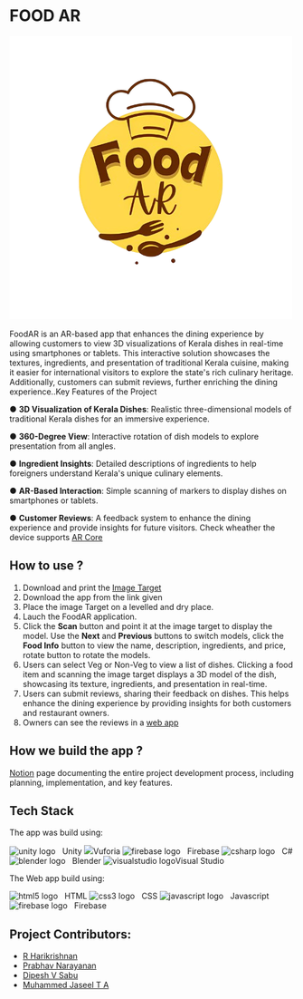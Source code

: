 # FOOD AR
![Food Image](https://github.com/harikrishnan669/FoodAR/blob/main/logo.png?raw=true)

FoodAR is an AR-based app that enhances the dining experience by allowing customers to view 3D visualizations of Kerala dishes in real-time using smartphones or tablets. This interactive solution showcases the textures, ingredients, and presentation of traditional Kerala cuisine, making it easier for international visitors to explore the state's rich culinary heritage. Additionally, customers can submit reviews, further enriching the dining experience..Key Features of the Project

● **3D Visualization of Kerala Dishes**: Realistic three-dimensional models of
traditional Kerala dishes for an immersive experience.

  ● **360-Degree View**: Interactive rotation of dish models to explore
presentation from all angles.

  ● **Ingredient Insights**: Detailed descriptions of ingredients to help foreigners
understand Kerala's unique culinary elements.

  ● **AR-Based Interaction**: Simple scanning of markers to display dishes on
smartphones or tablets.

  ● **Customer Reviews**: A feedback system to enhance the dining experience
and provide insights for future visitors.
Check wheather the device supports [AR Core](https://developers.google.com/ar/devices)

## How to use ?
1. Download and print the [Image Target](https://docs.google.com/document/d/1Fy-2laU7UrWH8JR6WG3rCsG0lqenC1AUqYepix219aQ/edit?usp=sharing)
2. Download the app from the link given
3. Place the image Target on a levelled and dry place.
4. Lauch the FoodAR application.
5. Click the **Scan** button and point it at the image target to display the model. Use the **Next** and **Previous** buttons to switch models, click the **Food Info** button to view the name, description, ingredients, and price, rotate button to rotate the models.
6. Users can select Veg or Non-Veg to view a list of dishes. Clicking a food item and scanning the image target displays a 3D model of the dish, showcasing its texture, ingredients, and presentation in real-time.
7. Users can submit reviews, sharing their feedback on dishes. This helps enhance the dining experience by providing insights for both customers and restaurant owners.
8. Owners can see the reviews in a [web app](https://harikrishnan669.github.io/FoodAR-Owner/)

## How we build the app ?
[Notion](https://www.notion.so/KERALA-CUSININE-MENU-CARD-USING-AR-FOODAR-17235c8d46b980ea887de92c746e2642?pvs=4) page documenting the entire project development process, including planning, implementation, and key features.

## Tech Stack
The app was build using:

<img src="https://skillicons.dev/icons?i=unity" height="40" alt="unity logo"/><img width="12" />Unity
<img src="https://github.com/user-attachments/assets/c97162a5-8487-4117-9025-d9b637c7ee65" width="50">Vuforia
<img src="https://skillicons.dev/icons?i=firebase" height="40" alt="firebase logo"/><img width="12" />Firebase
<img src="https://skillicons.dev/icons?i=cs" height="40" alt="csharp logo"/><img width="12" />C#
<img src="https://skillicons.dev/icons?i=blender" height="40" alt="blender logo"/><img width="12"/>Blender
<img src="https://skillicons.dev/icons?i=visualstudio" height="40" alt="visualstudio logo"/>Visual Studio


The Web app build using:

<img src="https://skillicons.dev/icons?i=html" height="40" alt="html5 logo"/><img width="12" />HTML
<img src="https://skillicons.dev/icons?i=css" height="40" alt="css3 logo"/><img width="12" />CSS
<img src="https://skillicons.dev/icons?i=js" height="40" alt="javascript logo"/><img width="12" />Javascript
<img src="https://skillicons.dev/icons?i=firebase" height="40" alt="firebase logo"/><img width="12" />Firebase

## Project Contributors:
- [R Harikrishnan](https://github.com/harikrishnan669)
- [Prabhav Narayanan](https://github.com/Prabhav04)
- [Dipesh V Sabu](https://github.com/tanx314)
- [Muhammed Jaseel T A](https://github.com/Jaseel29)

